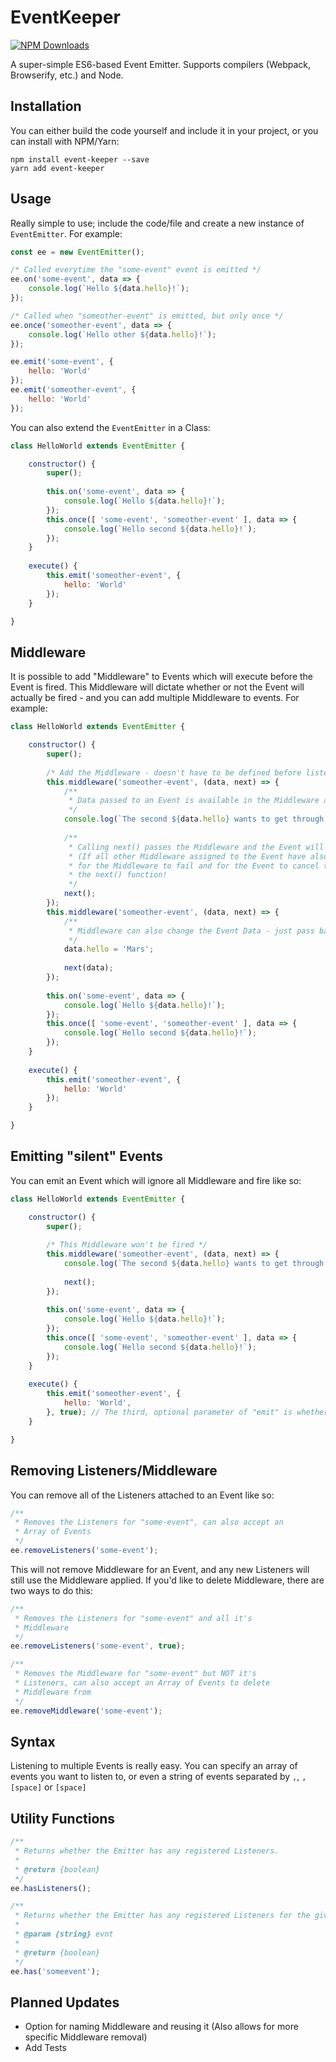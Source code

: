 # EventKeeper

[![NPM Downloads](https://img.shields.io/npm/dm/event-keeper.png)](https://www.npmjs.com/package/event-keeper)

A super-simple ES6-based Event Emitter. Supports compilers (Webpack, Browserify, etc.) and Node.

## Installation

You can either build the code yourself and include it in your project, or you can install with NPM/Yarn:

```
npm install event-keeper --save
yarn add event-keeper
```

## Usage

Really simple to use; include the code/file and create a new instance of `EventEmitter`. For example:

```js
const ee = new EventEmitter();

/* Called everytime the "some-event" event is emitted */
ee.on('some-event', data => {
    console.log(`Hello ${data.hello}!`);
});

/* Called when "someother-event" is emitted, but only once */
ee.once('someother-event', data => {
    console.log(`Hello other ${data.hello}!`);
});

ee.emit('some-event', {
    hello: 'World'
});
ee.emit('someother-event', {
    hello: 'World'
});
```

You can also extend the `EventEmitter` in a Class:

```js
class HelloWorld extends EventEmitter {

    constructor() {
        super();
        
        this.on('some-event', data => {
            console.log(`Hello ${data.hello}!`);
        });
        this.once([ 'some-event', 'someother-event' ], data => {
            console.log(`Hello second ${data.hello}!`);
        });
    }
    
    execute() {
        this.emit('someother-event', {
            hello: 'World'
        });
    }

}
```

## Middleware

It is possible to add "Middleware" to Events which will execute before the Event is fired. This Middleware will dictate whether or not the Event will actually be fired - and you can add multiple Middleware to events. For example:

```js
class HelloWorld extends EventEmitter {

    constructor() {
        super();
        
        /* Add the Middleware - doesn't have to be defined before listening to the Event */
        this.middleware('someother-event', (data, next) => {
            /**
             * Data passed to an Event is available in the Middleware as "data"
             */
            console.log(`The second ${data.hello} wants to get through...`);
            
            /**
             * Calling next() passes the Middleware and the Event will continue to emit
             * (If all other Middleware assigned to the Event have also passed, if any),
             * for the Middleware to fail and for the Event to cancel the emit, don't call
             * the next() function!
             */
            next();
        });
        this.middleware('someother-event', (data, next) => {
            /**
             * Middleware can also change the Event Data - just pass back the new Data in next()
             */
            data.hello = 'Mars';
            
            next(data);
        });
        
        this.on('some-event', data => {
            console.log(`Hello ${data.hello}!`);
        });
        this.once([ 'some-event', 'someother-event' ], data => {
            console.log(`Hello second ${data.hello}!`);
        });
    }
    
    execute() {
        this.emit('someother-event', {
            hello: 'World'
        });
    }

}
```

## Emitting "silent" Events

You can emit an Event which will ignore all Middleware and fire like so:

```js
class HelloWorld extends EventEmitter {

    constructor() {
        super();
        
        /* This Middleware won't be fired */
        this.middleware('someother-event', (data, next) => {
            console.log(`The second ${data.hello} wants to get through...`);
            
            next();
        });
        
        this.on('some-event', data => {
            console.log(`Hello ${data.hello}!`);
        });
        this.once([ 'some-event', 'someother-event' ], data => {
            console.log(`Hello second ${data.hello}!`);
        });
    }
    
    execute() {
        this.emit('someother-event', {
            hello: 'World',
        }, true); // The third, optional parameter of "emit" is whether the Event should be silent
    }

}
```

## Removing Listeners/Middleware

You can remove all of the Listeners attached to an Event like so:

```js
/**
 * Removes the Listeners for "some-event", can also accept an
 * Array of Events
 */
ee.removeListeners('some-event');
```

This will not remove Middleware for an Event, and any new Listeners will still use the Middleware applied. If you'd like to delete Middleware, there are two ways to do this:

```js
/**
 * Removes the Listeners for "some-event" and all it's
 * Middleware
 */
ee.removeListeners('some-event', true);

/**
 * Removes the Middleware for "some-event" but NOT it's
 * Listeners, can also accept an Array of Events to delete
 * Middleware from
 */
ee.removeMiddleware('some-event');
```

## Syntax

Listening to multiple Events is really easy. You can specify an array of events you want to listen to, or even a string of events separated by `,`, `,[space]` or `[space]`

## Utility Functions

```js
/**
 * Returns whether the Emitter has any registered Listeners.
 *
 * @return {boolean}
 */
ee.hasListeners();

/**
 * Returns whether the Emitter has any registered Listeners for the given Event.
 *
 * @param {string} evnt
 *
 * @return {boolean}
 */
ee.has('someevent');
```

## Planned Updates

- Option for naming Middleware and reusing it (Also allows for more specific Middleware removal)
- Add Tests
